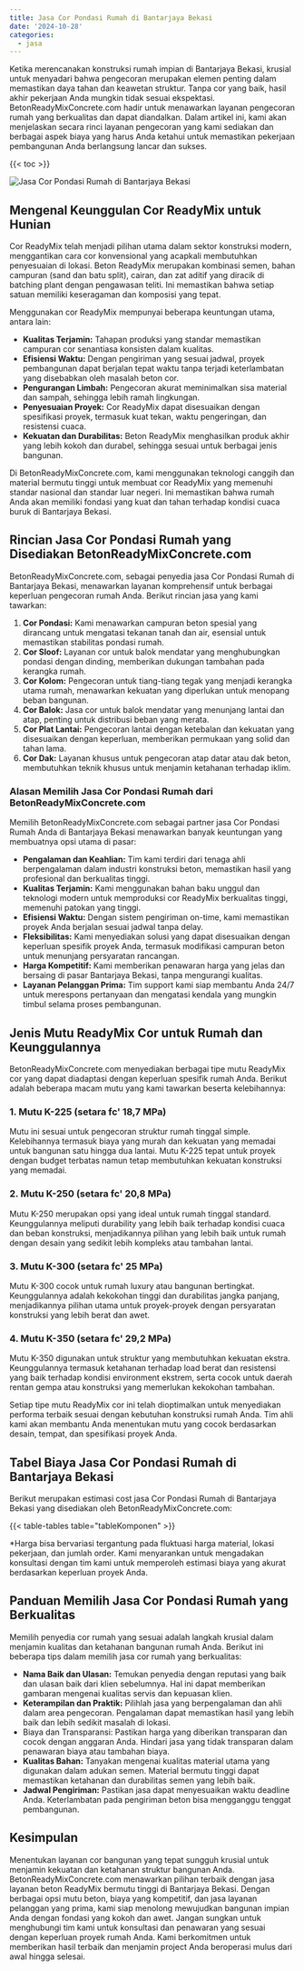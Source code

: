 ```yaml
---
title: Jasa Cor Pondasi Rumah di Bantarjaya Bekasi
date: '2024-10-28'
categories:
  - jasa
---
```


Ketika merencanakan konstruksi rumah impian di Bantarjaya Bekasi, krusial untuk menyadari bahwa pengecoran merupakan elemen penting dalam memastikan daya tahan dan keawetan struktur. Tanpa cor yang baik, hasil akhir pekerjaan Anda mungkin tidak sesuai ekspektasi. BetonReadyMixConcrete.com hadir untuk menawarkan layanan pengecoran rumah yang berkualitas dan dapat diandalkan. Dalam artikel ini, kami akan menjelaskan secara rinci layanan pengecoran yang kami sediakan dan berbagai aspek biaya yang harus Anda ketahui untuk memastikan pekerjaan pembangunan Anda berlangsung lancar dan sukses.

{{< toc >}}

![Jasa Cor Pondasi Rumah di Bantarjaya Bekasi](https://betoncor8.github.io/cor/harga-beton-readymix-concrete%20(23).png)

## Mengenal Keunggulan Cor ReadyMix untuk Hunian

Cor ReadyMix telah menjadi pilihan utama dalam sektor konstruksi modern, menggantikan cara cor konvensional yang acapkali membutuhkan penyesuaian di lokasi. Beton ReadyMix merupakan kombinasi semen, bahan campuran (sand dan batu split), cairan, dan zat aditif yang diracik di batching plant dengan pengawasan teliti. Ini memastikan bahwa setiap satuan memiliki keseragaman dan komposisi yang tepat.

Menggunakan cor ReadyMix mempunyai beberapa keuntungan utama, antara lain:

- **Kualitas Terjamin:** Tahapan produksi yang standar memastikan campuran cor senantiasa konsisten dalam kualitas.
- **Efisiensi Waktu:** Dengan pengiriman yang sesuai jadwal, proyek pembangunan dapat berjalan tepat waktu tanpa terjadi keterlambatan yang disebabkan oleh masalah beton cor.
- **Pengurangan Limbah:** Pengecoran akurat meminimalkan sisa material dan sampah, sehingga lebih ramah lingkungan.
- **Penyesuaian Proyek:** Cor ReadyMix dapat disesuaikan dengan spesifikasi proyek, termasuk kuat tekan, waktu pengeringan, dan resistensi cuaca.
- **Kekuatan dan Durabilitas:** Beton ReadyMix menghasilkan produk akhir yang lebih kokoh dan durabel, sehingga sesuai untuk berbagai jenis bangunan.

Di BetonReadyMixConcrete.com, kami menggunakan teknologi canggih dan material bermutu tinggi untuk membuat cor ReadyMix yang memenuhi standar nasional dan standar luar negeri. Ini memastikan bahwa rumah Anda akan memiliki fondasi yang kuat dan tahan terhadap kondisi cuaca buruk di Bantarjaya Bekasi.

## Rincian Jasa Cor Pondasi Rumah yang Disediakan BetonReadyMixConcrete.com

BetonReadyMixConcrete.com, sebagai penyedia jasa Cor Pondasi Rumah di Bantarjaya Bekasi, menawarkan layanan komprehensif untuk berbagai keperluan pengecoran rumah Anda. Berikut rincian jasa yang kami tawarkan:

1. **Cor Pondasi:** Kami menawarkan campuran beton spesial yang dirancang untuk mengatasi tekanan tanah dan air, esensial untuk memastikan stabilitas pondasi rumah.
2. **Cor Sloof:** Layanan cor untuk balok mendatar yang menghubungkan pondasi dengan dinding, memberikan dukungan tambahan pada kerangka rumah.
3. **Cor Kolom:** Pengecoran untuk tiang-tiang tegak yang menjadi kerangka utama rumah, menawarkan kekuatan yang diperlukan untuk menopang beban bangunan.
4. **Cor Balok:** Jasa cor untuk balok mendatar yang menunjang lantai dan atap, penting untuk distribusi beban yang merata.
5. **Cor Plat Lantai:** Pengecoran lantai dengan ketebalan dan kekuatan yang disesuaikan dengan keperluan, memberikan permukaan yang solid dan tahan lama.
6. **Cor Dak:** Layanan khusus untuk pengecoran atap datar atau dak beton, membutuhkan teknik khusus untuk menjamin ketahanan terhadap iklim.

### Alasan Memilih Jasa Cor Pondasi Rumah dari BetonReadyMixConcrete.com

Memilih BetonReadyMixConcrete.com sebagai partner jasa Cor Pondasi Rumah Anda di Bantarjaya Bekasi menawarkan banyak keuntungan yang membuatnya opsi utama di pasar:

- **Pengalaman dan Keahlian:** Tim kami terdiri dari tenaga ahli berpengalaman dalam industri konstruksi beton, memastikan hasil yang profesional dan berkualitas tinggi.
- **Kualitas Terjamin:** Kami menggunakan bahan baku unggul dan teknologi modern untuk memproduksi cor ReadyMix berkualitas tinggi, memenuhi patokan yang tinggi.
- **Efisiensi Waktu:** Dengan sistem pengiriman on-time, kami memastikan proyek Anda berjalan sesuai jadwal tanpa delay.
- **Fleksibilitas:** Kami menyediakan solusi yang dapat disesuaikan dengan keperluan spesifik proyek Anda, termasuk modifikasi campuran beton untuk menunjang persyaratan rancangan.
- **Harga Kompetitif:** Kami memberikan penawaran harga yang jelas dan bersaing di pasar Bantarjaya Bekasi, tanpa mengurangi kualitas.
- **Layanan Pelanggan Prima:** Tim support kami siap membantu Anda 24/7 untuk merespons pertanyaan dan mengatasi kendala yang mungkin timbul selama proses pembangunan.

## Jenis Mutu ReadyMix Cor untuk Rumah dan Keunggulannya

BetonReadyMixConcrete.com menyediakan berbagai tipe mutu ReadyMix cor yang dapat diadaptasi dengan keperluan spesifik rumah Anda. Berikut adalah beberapa macam mutu yang kami tawarkan beserta kelebihannya:

### 1\. Mutu K-225 (setara fc' 18,7 MPa)

Mutu ini sesuai untuk pengecoran struktur rumah tinggal simple. Kelebihannya termasuk biaya yang murah dan kekuatan yang memadai untuk bangunan satu hingga dua lantai. Mutu K-225 tepat untuk proyek dengan budget terbatas namun tetap membutuhkan kekuatan konstruksi yang memadai.

### 2\. Mutu K-250 (setara fc' 20,8 MPa)

Mutu K-250 merupakan opsi yang ideal untuk rumah tinggal standard. Keunggulannya meliputi durability yang lebih baik terhadap kondisi cuaca dan beban konstruksi, menjadikannya pilihan yang lebih baik untuk rumah dengan desain yang sedikit lebih kompleks atau tambahan lantai.

### 3\. Mutu K-300 (setara fc' 25 MPa)

Mutu K-300 cocok untuk rumah luxury atau bangunan bertingkat. Keunggulannya adalah kekokohan tinggi dan durabilitas jangka panjang, menjadikannya pilihan utama untuk proyek-proyek dengan persyaratan konstruksi yang lebih berat dan awet.

### 4\. Mutu K-350 (setara fc' 29,2 MPa)

Mutu K-350 digunakan untuk struktur yang membutuhkan kekuatan ekstra. Keunggulannya termasuk ketahanan terhadap load berat dan resistensi yang baik terhadap kondisi environment ekstrem, serta cocok untuk daerah rentan gempa atau konstruksi yang memerlukan kekokohan tambahan.

Setiap tipe mutu ReadyMix cor ini telah dioptimalkan untuk menyediakan performa terbaik sesuai dengan kebutuhan konstruksi rumah Anda. Tim ahli kami akan membantu Anda menentukan mutu yang cocok berdasarkan desain, tempat, dan spesifikasi proyek Anda.

## Tabel Biaya Jasa Cor Pondasi Rumah di Bantarjaya Bekasi

Berikut merupakan estimasi cost jasa Cor Pondasi Rumah di Bantarjaya Bekasi yang disediakan oleh BetonReadyMixConcrete.com:

{{< table-tables table="tableKomponen" >}}

\*Harga bisa bervariasi tergantung pada fluktuasi harga material, lokasi pekerjaan, dan jumlah order. Kami menyarankan untuk mengadakan konsultasi dengan tim kami untuk memperoleh estimasi biaya yang akurat berdasarkan keperluan proyek Anda.

## Panduan Memilih Jasa Cor Pondasi Rumah yang Berkualitas

Memilih penyedia cor rumah yang sesuai adalah langkah krusial dalam menjamin kualitas dan ketahanan bangunan rumah Anda. Berikut ini beberapa tips dalam memilih jasa cor rumah yang berkualitas:

- **Nama Baik dan Ulasan:** Temukan penyedia dengan reputasi yang baik dan ulasan baik dari klien sebelumnya. Hal ini dapat memberikan gambaran mengenai kualitas servis dan kepuasan klien.
- **Keterampilan dan Praktik:** Pilihlah jasa yang berpengalaman dan ahli dalam area pengecoran. Pengalaman dapat memastikan hasil yang lebih baik dan lebih sedikit masalah di lokasi.
- Biaya dan Transparansi: Pastikan harga yang diberikan transparan dan cocok dengan anggaran Anda. Hindari jasa yang tidak transparan dalam penawaran biaya atau tambahan biaya.
- **Kualitas Bahan:** Tanyakan mengenai kualitas material utama yang digunakan dalam adukan semen. Material bermutu tinggi dapat memastikan ketahanan dan durabilitas semen yang lebih baik.
- **Jadwal Pengiriman:** Pastikan jasa dapat menyesuaikan waktu deadline Anda. Keterlambatan pada pengiriman beton bisa mengganggu tenggat pembangunan.

## Kesimpulan

Menentukan layanan cor bangunan yang tepat sungguh krusial untuk menjamin kekuatan dan ketahanan struktur bangunan Anda. BetonReadyMixConcrete.com menawarkan pilihan terbaik dengan jasa layanan beton ReadyMix bermutu tinggi di Bantarjaya Bekasi. Dengan berbagai opsi mutu beton, biaya yang kompetitif, dan jasa layanan pelanggan yang prima, kami siap menolong mewujudkan bangunan impian Anda dengan fondasi yang kokoh dan awet. Jangan sungkan untuk menghubungi tim kami untuk konsultasi dan penawaran yang sesuai dengan keperluan proyek rumah Anda. Kami berkomitmen untuk memberikan hasil terbaik dan menjamin project Anda beroperasi mulus dari awal hingga selesai.
